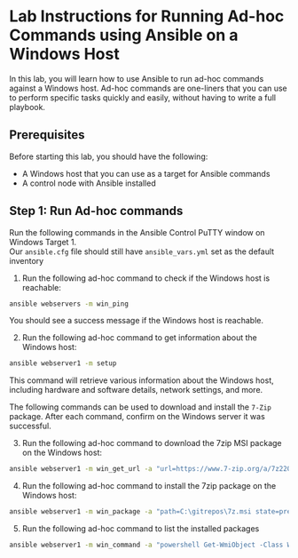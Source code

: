 # Lab Instructions for Running Ad-hoc Commands using Ansible on a Windows Host

In this lab, you will learn how to use Ansible to run ad-hoc commands against a Windows host. Ad-hoc commands are one-liners that you can use to perform specific tasks quickly and easily, without having to write a full playbook.

## Prerequisites

Before starting this lab, you should have the following:

- A Windows host that you can use as a target for Ansible commands
- A control node with Ansible installed

## Step 1: Run Ad-hoc commands
Run the following commands in the Ansible Control PuTTY window on Windows Target 1.   
Our `ansible.cfg` file should still have `ansible_vars.yml` set as the default inventory

1. Run the following ad-hoc command to check if the Windows host is reachable:

  ```bash
  ansible webservers -m win_ping
  ```

You should see a success message if the Windows host is reachable.

2. Run the following ad-hoc command to get information about the Windows host:

  ```bash
  ansible webserver1 -m setup
  ```

This command will retrieve various information about the Windows host, including hardware and software details, network settings, and more.

The following commands can be used to download and install the `7-Zip` package. After each command, confirm on the Windows server it was successful.

3. Run the following ad-hoc command to download the 7zip MSI package on the Windows host:

  ```bash
  ansible webserver1 -m win_get_url -a "url=https://www.7-zip.org/a/7z2201-x64.msi dest=C:\gitrepos\7z.msi"
  ```

4. Run the following ad-hoc command to install the 7zip package on the Windows host:

  ```bash
  ansible webserver1 -m win_package -a "path=C:\gitrepos\7z.msi state=present"
  ```


5. Run the following ad-hoc command to list the installed packages

  ```bash
  ansible webserver1 -m win_command -a "powershell Get-WmiObject -Class Win32_Product | Select-Object Name, Version"
  ```
